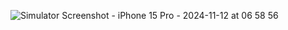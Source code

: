 ![Simulator Screenshot - iPhone 15 Pro - 2024-11-12 at 06 58 56](https://github.com/user-attachments/assets/a842c201-e73f-4f83-987c-7184f485c7f1)
